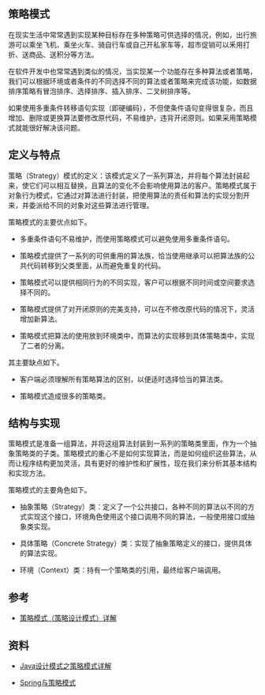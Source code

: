 ## 策略模式

在现实生活中常常遇到实现某种目标存在多种策略可供选择的情况，例如，出行旅游可以乘坐飞机、乘坐火车、骑自行车或自己开私家车等，超市促销可以釆用打折、送商品、送积分等方法。

在软件开发中也常常遇到类似的情况，当实现某一个功能存在多种算法或者策略，我们可以根据环境或者条件的不同选择不同的算法或者策略来完成该功能，如数据排序策略有冒泡排序、选择排序、插入排序、二叉树排序等。

如果使用多重条件转移语句实现（即硬编码），不但使条件语句变得很复杂，而且增加、删除或更换算法要修改原代码，不易维护，违背开闭原则。如果采用策略模式就能很好解决该问题。

## 定义与特点

策略（Strategy）模式的定义：该模式定义了一系列算法，并将每个算法封装起来，使它们可以相互替换，且算法的变化不会影响使用算法的客户。策略模式属于对象行为模式，它通过对算法进行封装，把使用算法的责任和算法的实现分割开来，并委派给不同的对象对这些算法进行管理。

策略模式的主要优点如下。

- 多重条件语句不易维护，而使用策略模式可以避免使用多重条件语句。

- 策略模式提供了一系列的可供重用的算法族，恰当使用继承可以把算法族的公共代码转移到父类里面，从而避免重复的代码。

- 策略模式可以提供相同行为的不同实现，客户可以根据不同时间或空间要求选择不同的。

- 策略模式提供了对开闭原则的完美支持，可以在不修改原代码的情况下，灵活增加新算法。

- 策略模式把算法的使用放到环境类中，而算法的实现移到具体策略类中，实现了二者的分离。

其主要缺点如下。

- 客户端必须理解所有策略算法的区别，以便适时选择恰当的算法类。

- 策略模式造成很多的策略类。

## 结构与实现

策略模式是准备一组算法，并将这组算法封装到一系列的策略类里面，作为一个抽象策略类的子类。策略模式的重心不是如何实现算法，而是如何组织这些算法，从而让程序结构更加灵活，具有更好的维护性和扩展性，现在我们来分析其基本结构和实现方法。

策略模式的主要角色如下。

- 抽象策略（Strategy）类：定义了一个公共接口，各种不同的算法以不同的方式实现这个接口，环境角色使用这个接口调用不同的算法，一般使用接口或抽象类实现。

- 具体策略（Concrete Strategy）类：实现了抽象策略定义的接口，提供具体的算法实现。

- 环境（Context）类：持有一个策略类的引用，最终给客户端调用。

## 参考

- [策略模式（策略设计模式）详解](http://c.biancheng.net/view/1378.html)

## 资料

- [Java设计模式之策略模式详解](http://baijiahao.baidu.com/s?id=1601547440739500969&wfr=spider&for=pc)

- [Spring与策略模式](https://scholers.iteye.com/blog/2012936)